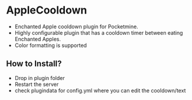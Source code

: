# AppleCooldown
- Enchanted Apple cooldown plugin for Pocketmine.
- Highly configurable plugin that has a cooldown timer between eating Enchanted Apples. 
- Color formatting is supported

## How to Install?

* Drop in plugin folder
* Restart the server
* check plugindata for config.yml where you can edit the cooldown/text
